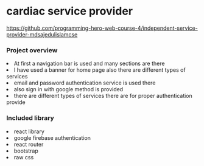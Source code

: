 # cardiac service provider

  https://github.com/programming-hero-web-course-4/independent-service-provider-mdsajedulislamcse
  
 <h3>Project overview</h3>
<li>At first a navigation bar is used and many sections are there</li>
<li>I have used a banner for home page also there are different types of services</li>
<li>email and password authentication service is used there</li>
<li>also sign in with google method is provided</li>
<li>there are different types of services there are for proper authentication provide</li>

<h3>Included library</h3>
<li>react library</li>
<li>google firebase authentication</li>
<li>react router</li>
<li>bootstrap</li>
<li>raw css</li>